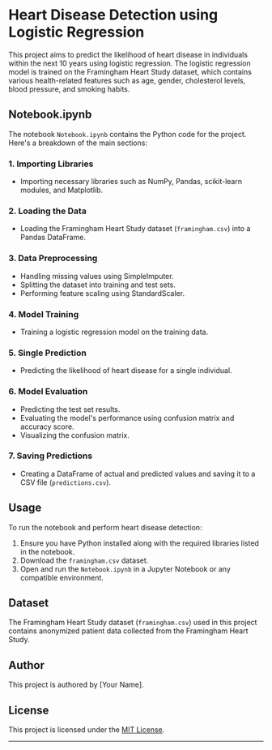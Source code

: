 # Heart Disease Detection using Logistic Regression

This project aims to predict the likelihood of heart disease in individuals within the next 10 years using logistic regression. The logistic regression model is trained on the Framingham Heart Study dataset, which contains various health-related features such as age, gender, cholesterol levels, blood pressure, and smoking habits.

## Notebook.ipynb

The notebook `Notebook.ipynb` contains the Python code for the project. Here's a breakdown of the main sections:

### 1. Importing Libraries
- Importing necessary libraries such as NumPy, Pandas, scikit-learn modules, and Matplotlib.

### 2. Loading the Data
- Loading the Framingham Heart Study dataset (`framingham.csv`) into a Pandas DataFrame.

### 3. Data Preprocessing
- Handling missing values using SimpleImputer.
- Splitting the dataset into training and test sets.
- Performing feature scaling using StandardScaler.

### 4. Model Training
- Training a logistic regression model on the training data.

### 5. Single Prediction
- Predicting the likelihood of heart disease for a single individual.

### 6. Model Evaluation
- Predicting the test set results.
- Evaluating the model's performance using confusion matrix and accuracy score.
- Visualizing the confusion matrix.

### 7. Saving Predictions
- Creating a DataFrame of actual and predicted values and saving it to a CSV file (`predictions.csv`).

## Usage
To run the notebook and perform heart disease detection:
1. Ensure you have Python installed along with the required libraries listed in the notebook.
2. Download the `framingham.csv` dataset.
3. Open and run the `Notebook.ipynb` in a Jupyter Notebook or any compatible environment.

## Dataset
The Framingham Heart Study dataset (`framingham.csv`) used in this project contains anonymized patient data collected from the Framingham Heart Study.

## Author
This project is authored by [Your Name].

## License
This project is licensed under the [MIT License](LICENSE).
<hr>
